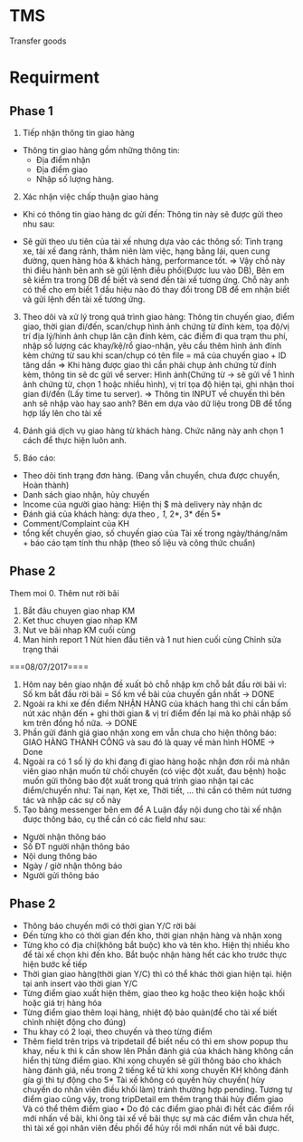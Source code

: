 # TMS
Transfer goods
# Requirment
## Phase 1
1. Tiếp nhận thông tin giao hàng
 - Thông tin giao hàng gồm những thông tin:
   + Địa điểm nhận
   + Địa điểm giao
   + Nhập số lượng hàng.
2. Xác nhận việc chấp thuận giao hàng
 - Khi có thông tin giao hàng dc gửi đến: Thông tin này sẽ được gửi theo nhu sau:
  + Sẽ gửi theo ưu tiên của tài xế nhưng dựa vào các thông số: 
    Tình trạng xe, 
	tài xế đang rảnh, 
	thâm niên làm việc, 
	hạng bằng lái, 
	quen cung đường, 
	quen hàng hóa & khách hàng, performance tốt.
   => Vậy chỗ này thì điều hành bên anh sẽ gửi lệnh điều phối(Được luu vào DB), Bên em sẽ kiểm tra trong DB để biết và send đến tài xế tương
   ứng. Chỗ này anh có thể cho em biết 1 dấu hiệu nào đó thay đổi trong DB để em nhận biết và gửi lệnh đến tài xế tương ứng.
      
3. Theo dõi và xử lý trong quá trình giao hàng: 
   Thông tin chuyến giao, điểm giao, 
   thời gian đi/đến, scan/chụp hình ảnh chứng từ đính kèm, 
   tọa độ/vị trí địa lý/hình ảnh chụp lân cận đính kèm, 
   các điểm đi qua trạm thu phí, nhập số lượng các khay/kệ/rổ giao-nhận, yêu cầu thêm hình ảnh đính kèm chứng từ sau khi scan/chụp có tên file = mã của chuyến giao + ID tăng dần
   => Khi hàng được giao thì cần phải chụp ảnh chứng từ đính kèm, thông tin sẽ dc gửi về server: 
   Hình ảnh(Chứng từ -> sẽ gửi về 1 hình ảnh chứng từ, chọn 1 hoặc nhiều hình), 
   vị trí tọa độ hiện tại, ghi nhận thoi gian đi/đến (Lấy time tu server).
   => Thông tin INPUT về chuyến thì bên anh sẽ nhập vào hay sao anh? Bên em dựa vào dữ liệu trong DB để tổng hợp lấy lên cho tài xế
 
4. Đánh giá dịch vụ giao hàng từ khách hàng. 
   Chức năng này anh chọn 1 cách để thực hiện luôn anh.
5. Báo cáo: 
 - Theo dõi tình trạng đơn hàng. (Đang vẫn chuyển, chưa được chuyển, Hoàn thành)
 - Danh sách giao nhận, hủy chuyến
 - Income của người giao hàng: Hiện thị $ mà delivery này nhận dc
 - Đánh giá của khách hàng: dựa theo *, 1*, 2*, 3* đến 5*
 - Comment/Complaint của KH
 - tổng kết chuyến giao, 
  số chuyến giao của Tài xế trong ngày/tháng/năm + báo cáo tạm tính thu nhập (theo số liệu và công thức chuẩn)
## Phase 2
Them moi
0. Thêm nut rời bãi
1. Bắt đâu chuyen giao nhap KM
2. Ket thuc chuyen giao nhap KM
3. Nut ve bãi nhap KM cuối cùng
4. Man hinh report
1 Nút hien đầu tiên và 1 nut hien cuối cùng
Chỉnh sửa trạng thái

===08/07/2017====
1. Hôm nay bên giao nhận đề xuất bỏ chỗ nhập km chỗ bắt đầu rời bãi vì: Số km bắt đầu rời bãi = Số km về bãi của chuyến gần nhất -> DONE
2. Ngoài ra khi xe đến điểm NHẬN HÀNG của khách hang thì chỉ cần bấm nút xác nhận đến + ghi thời gian & vị trí điểm đến lại mà ko phải nhập số km trên đồng hồ nữa. -> DONE
3. Phần gửi đánh giá giao nhận xong em vẫn chưa cho hiện thông báo: GIAO HÀNG THÀNH CÔNG và sau đó là quay về màn hình HOME -> Done
4. Ngoài ra có 1 số lý do khi đang đi giao hàng hoặc nhận đơn rồi mà nhân viên giao nhận muốn từ chối chuyến 
(có việc đột xuất, đau bệnh) 
hoặc muốn gửi thông báo đột xuất trong quá trình giao nhận tại các điểm/chuyến như: Tai nạn, Kẹt xe, Thời tiết, ... 
thì cần có thêm nút tương tác và nhập các sự cố này
5.  Tạo bảng messenger bên em để A Luận đẩy nội dung cho tài xế nhận được thông báo, cụ thể cần có các field như sau:
- Người nhận thông báo
- Số ĐT người nhận thông báo
- Nội dung thông báo
- Ngày / giờ nhận thông báo
- Người gửi thông báo
## Phase 2
- Thông báo chuyến mới có thời gian Y/C rời bãi
- Đến từng kho có thời gian đến kho, thời gian nhận hàng và nhận xong
- Từng kho có địa chỉ(không bắt buộc) kho và tên kho. Hiện thị nhiều kho để tài xế chọn khi đến kho. Bắt buộc nhận hàng hết các kho trước thực hiện bước kế tiếp
- Thời gian giao hàng(thời gian Y/C) thì có thể khác thời gian hiện tại. hiện tại anh insert vào thời gian Y/C
- Từng điểm giao xuất hiện thêm, giao theo kg hoặc theo kiện hoặc khối hoặc giá trị hàng hóa
- Từng điểm giao thêm loại hàng, nhiệt độ bảo quản(để cho tài xế biết chỉnh nhiệt động cho đúng)
- Thu khay có 2 loại, theo chuyến và theo từng điểm
- Thêm field trên trips và tripdetail để biết nếu có thì em show popup thu khay, nếu k thì k cần show lên
Phần đánh giá của khách hàng không cần hiển thị từng điểm giao. Khi xong chuyến sẽ gửi thông báo cho khách hàng đánh giá, nếu trong 2 tiếng kể từ khi xong chuyến KH không đánh gía gì thì tự động cho 5*
Tài xế không có quyền hủy chuyến( hùy chuyến do nhân viên điều khối làm) tránh thường hợp pending.
Tương tự điểm giao cũng vậy, trong tripDetail em thêm trạng thái hủy điểm giao
Và có thể thêm điểm giao
• Do đó các điểm giao phải đi hết các điểm rồi mới nhấn về bãi,
khi ông tài xế về bãi thực sự mà các điểm vẫn chưa hết,
thì tài xế gọi nhân viên đều phối để hủy rồi mới nhấn nút về bãi được.
